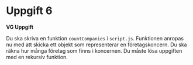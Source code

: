 # Uppgift 6

**VG Uppgift**

Du ska skriva en funktion `countCompanies` i `script.js`. Funktionen anropas nu med att skicka ett objekt som representerar en företagskoncern. Du ska räkna hur många företag som finns i koncernen. Du måste lösa uppgiften med en rekursiv funktion.
